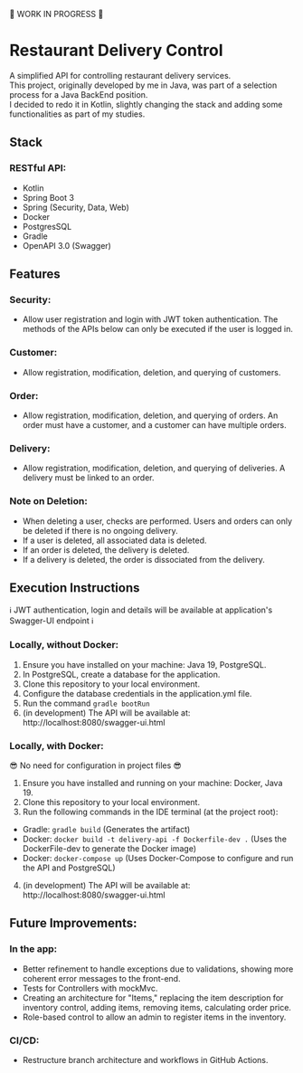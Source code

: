 🚧 WORK IN PROGRESS 🚧

# Restaurant Delivery Control
A simplified API for controlling restaurant delivery services.<br>
This project, originally developed by me in Java, was part of a selection process for a Java BackEnd position.<br>
I decided to redo it in Kotlin, slightly changing the stack and adding some functionalities as part of my studies.<br>

## Stack
### RESTful API:
- Kotlin
- Spring Boot 3
- Spring (Security, Data, Web)
- Docker
- PostgresSQL
- Gradle
- OpenAPI 3.0 (Swagger)

## Features
### Security:
- Allow user registration and login with JWT token authentication. The methods of the APIs below can only be executed if the user is logged in.
### Customer:
- Allow registration, modification, deletion, and querying of customers.
### Order:
- Allow registration, modification, deletion, and querying of orders. An order must have a customer, and a customer can have multiple orders.
### Delivery:
- Allow registration, modification, deletion, and querying of deliveries. A delivery must be linked to an order.
### Note on Deletion:
- When deleting a user, checks are performed. Users and orders can only be deleted if there is no ongoing delivery.<br>
- If a user is deleted, all associated data is deleted.<br>
- If an order is deleted, the delivery is deleted.<br>
- If a delivery is deleted, the order is dissociated from the delivery.<br>

## Execution Instructions
ℹ️ JWT authentication, login and details will be available at application's Swagger-UI endpoint ℹ️

### Locally, without Docker:
1. Ensure you have installed on your machine: Java 19, PostgreSQL.
2. In PostgreSQL, create a database for the application.
3. Clone this repository to your local environment.
4. Configure the database credentials in the application.yml file.
5. Run the command ```gradle bootRun```
6. (in development) The API will be available at: http://localhost:8080/swagger-ui.html


### Locally, with Docker:
😎 No need for configuration in project files 😎

1. Ensure you have installed and running on your machine: Docker, Java 19.
2. Clone this repository to your local environment.
3. Run the following commands in the IDE terminal (at the project root):
- Gradle: ```gradle build``` (Generates the artifact)
- Docker: ```docker build -t delivery-api -f Dockerfile-dev .``` (Uses the DockerFile-dev to generate the Docker image)
- Docker: ```docker-compose up``` (Uses Docker-Compose to configure and run the API and PostgreSQL)
4. (in development) The API will be available at: http://localhost:8080/swagger-ui.html


## Future Improvements:
### In the app:
- Better refinement to handle exceptions due to validations, showing more coherent error messages to the front-end.
- Tests for Controllers with mockMvc.
- Creating an architecture for "Items," replacing the item description for inventory control, adding items, removing items, calculating order price.
- Role-based control to allow an admin to register items in the inventory.
### CI/CD:
- Restructure branch architecture and workflows in GitHub Actions.
